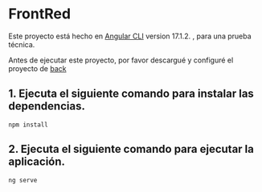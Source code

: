 # FrontRed

Este proyecto está hecho en  [Angular CLI](https://github.com/angular/angular-cli) version 17.1.2. , para una prueba técnica.


Antes de ejecutar este proyecto, por favor descargué y configuré el proyecto de [back](https://github.com/lucarupa65/back-red-social)


## 1. Ejecuta el siguiente comando para instalar las dependencias.

```
npm install
```

## 2. Ejecuta el siguiente comando para ejecutar la aplicación.
 ```
 ng serve
 ```